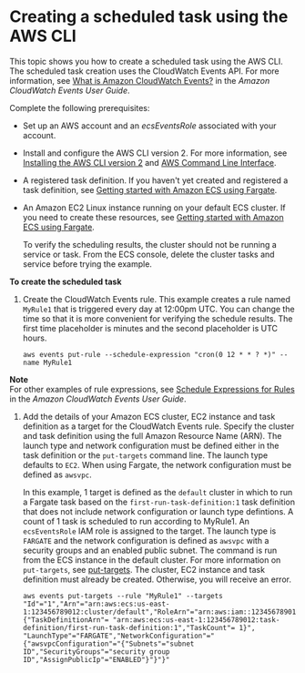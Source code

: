 # Creating a scheduled task using the AWS CLI<a name="scheduled_tasks_cli_tutorial"></a>

This topic shows you how to create a scheduled task using the AWS CLI\. The scheduled task creation uses the CloudWatch Events API\. For more information, see [What is Amazon CloudWatch Events?](https://docs.aws.amazon.com/AmazonCloudWatch/latest/events/WhatIsCloudWatchEvents.html) in the *Amazon CloudWatch Events User Guide*\.

Complete the following prerequisites:
+ Set up an AWS account and an *ecsEventsRole* associated with your account\.
+ Install and configure the AWS CLI version 2\. For more information, see [Installing the AWS CLI version 2](https://docs.aws.amazon.com/https://docs.aws.amazon.com/cli/latest/userguide/install-cliv2.html) and [AWS Command Line Interface](https://docs.aws.amazon.com/cli/latest/userguide/cli-environment.html)\.
+ A registered task definition\. If you haven't yet created and registered a task definition, see [Getting started with Amazon ECS using Fargate](getting-started-fargate.md)\.
+ An Amazon EC2 Linux instance running on your default ECS cluster\. If you need to create these resources, see [Getting started with Amazon ECS using Fargate](getting-started-fargate.md)\.

  To verify the scheduling results, the cluster should not be running a service or task\. From the ECS console, delete the cluster tasks and service before trying the example\.

**To create the scheduled task**

1. Create the CloudWatch Events rule\. This example creates a rule named `MyRule1` that is triggered every day at 12:00pm UTC\. You can change the time so that it is more convenient for verifying the schedule results\. The first time placeholder is minutes and the second placeholder is UTC hours\.

   ```
   aws events put-rule --schedule-expression "cron(0 12 * * ? *)" --name MyRule1
   ```
**Note**  
For other examples of rule expressions, see [Schedule Expressions for Rules](https://docs.aws.amazon.com/AmazonCloudWatch/latest/events/ScheduledEvents.html) in the *Amazon CloudWatch Events User Guide*\.

1. Add the details of your Amazon ECS cluster, EC2 instance and task definition as a target for the CloudWatch Events rule\. Specify the cluster and task definition using the full Amazon Resource Name \(ARN\)\. The launch type and network configuration must be defined either in the task definition or the `put-targets` command line\. The launch type defaults to `EC2`\. When using Fargate, the network configuration must be defined as `awsvpc`\.

   In this example, 1 target is defined as the `default` cluster in which to run a Fargate task based on the `first-run-task-definition:1` task definition that does not include network configuration or launch type defintions\. A count of 1 task is scheduled to run according to MyRule1\. An `ecsEventsRole` IAM role is assigned to the target\. The launch type is `FARGATE` and the network configuration is defined as `awsvpc` with a security groups and an enabled public subnet\. The command is run from the ECS instance in the default cluster\. For more information on `put-targets`, see [put\-targets](https://docs.aws.amazon.com/cli/latest/reference/events/put-targets.html)\. The cluster, EC2 instance and task definition must already be created\. Otherwise, you will receive an error\.

   ```
   aws events put-targets --rule "MyRule1" --targets "Id"="1","Arn"="arn:aws:ecs:us-east-1:123456789012:cluster/default","RoleArn"="arn:aws:iam::123456789012:role/ecsEventsRole","EcsParameters"="{"TaskDefinitionArn"= "arn:aws:ecs:us-east-1:123456789012:task-definition/first-run-task-definition:1","TaskCount"= 1}", "LaunchType"="FARGATE","NetworkConfiguration"="{"awsvpcConfiguration"="{"Subnets"="subnet ID","SecurityGroups"="security group ID","AssignPublicIp"="ENABLED"}"}"}"
   ```